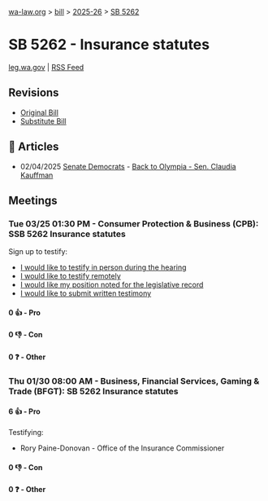 [wa-law.org](/) > [bill](/bill/) > [2025-26](/bill/2025-26/) > [SB 5262](/bill/2025-26/sb/5262/)

# SB 5262 - Insurance statutes
[leg.wa.gov](https://app.leg.wa.gov/billsummary?BillNumber=5262&Year=2025&Initiative=false) | [RSS Feed](./rss.xml)

## Revisions
* [Original Bill](1/)
* [Substitute Bill](S/)

## 📰 Articles
* 02/04/2025 [Senate Democrats](/org/senate_democrats/) - [Back to Olympia - Sen. Claudia Kauffman](https://senatedemocrats.wa.gov/kauffman/2025/02/04/back-to-olympia/#:~:text=SB%205262)

## Meetings
### Tue 03/25 01:30 PM - Consumer Protection & Business (CPB): SSB 5262 Insurance statutes
Sign up to testify:
* [I would like to testify in person during the hearing](https://app.leg.wa.gov/csi/Testifier/Add?chamber=House&mId=33112&aId=166014&caId=26716&tId=1)
* [I would like to testify remotely](https://app.leg.wa.gov/csi/Testifier/Add?chamber=House&mId=33112&aId=166014&caId=26716&tId=2)
* [I would like my position noted for the legislative record](https://app.leg.wa.gov/csi/Testifier/Add?chamber=House&mId=33112&aId=166014&caId=26716&tId=3)
* [I would like to submit written testimony](https://app.leg.wa.gov/csi/Testifier/Add?chamber=House&mId=33112&aId=166014&caId=26716&tId=4)

#### 0 👍 - Pro

#### 0 👎 - Con

#### 0 ❓ - Other

### Thu 01/30 08:00 AM - Business, Financial Services, Gaming & Trade (BFGT): SB 5262 Insurance statutes
#### 6 👍 - Pro
Testifying:
* Rory Paine-Donovan - Office of the Insurance Commissioner

#### 0 👎 - Con

#### 0 ❓ - Other
